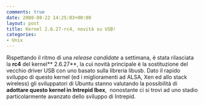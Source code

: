 ```yaml
---
comments: true
date: 2008-08-22 14:25:03+00:00
layout: post
title: Kernel 2.6.27-rc4, novità su USB!
categories:
- Unix
---
```


Rispettando il ritmo di una _release candidate_ a settimana, è stata rilasciata la **rc4** del kernel** 2.6.27**, la cui novità principale è la sostituzione del vecchio driver USB con uno basato sulla libreria libusb. Dato il rapido sviluppo di questo kernel (ed i miglioramenti ad ALSA, Xen ed allo stack wireless) gli sviluppatori di Ubuntu stanno valutando la possibilità di **adottare questo kernel in Intrepid Ibex**,  nonostante ci si trovi ad uno stadio particolarmente avanzato dello sviluppo di Intrepid.
